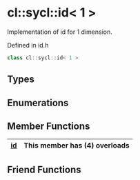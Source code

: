 # cl::sycl::id< 1 >

Implementation of id for 1 dimension. 

Defined in id.h

```cpp
class cl::sycl::id< 1 >
```

## Types

## Enumerations

## Member Functions

| [id](./functions/id/README.md) | This member has (4) overloads |
| :--- | :--- |


## Friend Functions

